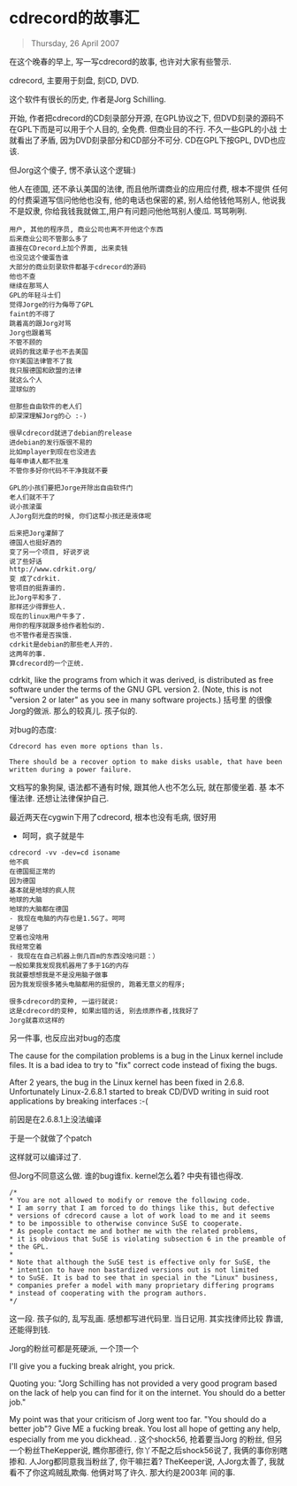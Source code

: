 # cdrecord的故事汇
> Thursday, 26 April 2007

在这个晚春的早上, 写一写cdrecord的故事, 也许对大家有些警示.

cdrecord, 主要用于刻盘, 刻CD, DVD.

这个软件有很长的历史, 作者是Jorg Schilling.

开始, 作者把cdrecord的CD刻录部分开源, 在GPL协议之下, 但DVD刻录的源码不
在GPL下而是可以用于个人目的, 全免费. 但商业目的不行. 不久一些GPL的小战
士就看出了矛盾, 因为DVD刻录部分和CD部分不可分. CD在GPL下按GPL, DVD也应
该.

但Jorg这个傻子, 愣不承认这个逻辑:)

他人在德国, 还不承认美国的法律, 而且他所谓商业的应用应付费, 根本不提供
任何的付费渠道写信问他他也没有, 他的电话也保密的紧, 别人给他钱他骂别人,
他说我不是奴隶, 你给我钱我就做工,用户有问题问他他骂别人傻瓜. 骂骂咧咧.

```
用户, 其他的程序员, 商业公司也离不开他这个东西
后来商业公司不管那么多了
直接在CDrecord上加个界面, 出来卖钱
也没见这个傻蛋告谁
大部分的商业刻录软件都基于cdrecord的源码
他也不查
继续在那骂人
GPL的年轻斗士们
觉得Jorge的行为侮辱了GPL
faint的不得了
跳着高的跟Jorg对骂
Jorg也跟着骂
不管不顾的
说妈的我这辈子也不去美国
你Y美国法律管不了我
我只服德国和欧盟的法律
就这么个人
混球似的

但那些自由软件的老人们
却深深理解Jorg的心 :-)

很早cdrecord就进了debian的release
进debian的发行版很不易的
比如mplayer到现在也没进去
每年申请人都不批准
不管你多好你代码不干净我就不要

GPL的小孩们要把Jorge开除出自由软件门
老人们就不干了
说小孩滚蛋
人Jorg刻光盘的时候, 你们这帮小孩还是液体呢

后来把Jorg灌醉了
德国人也挺好酒的
变了另一个项目, 好说歹说
说了些好话
http://www.cdrkit.org/
变 成了cdrkit. 
管项目的挺靠谱的. 
比Jorg平和多了. 
那样还少得罪些人. 
现在的linux用户牛多了. 
用你的程序就跟多给作者脸似的. 
也不管作者是否挨饿. 
cdrkit是debian的那些老人开的. 
这两年的事. 
算cdrecord的一个正统.
```

cdrkit, like the programs from which it was derived, is distributed as
free software under the terms of the GNU GPL version 2. (Note, this is
not "version 2 or later" as you see in many software projects.) 括号里
的很像Jorg的做派. 那么的较真儿. 孩子似的.

对bug的态度:
```
Cdrecord has even more options than ls.

There should be a recover option to make disks usable, that have been
written during a power failure.
```

文档写的象狗屎, 语法都不通有时候, 跟其他人也不怎么玩, 就在那傻坐着. 基
本不懂法律. 还想让法律保护自己.

最近两天在cygwin下用了cdrecord, 根本也没有毛病, 很好用

- 呵呵，疯子就是牛
```
cdrecord -vv -dev=cd isoname
他不疯
在德国挺正常的
因为德国
基本就是地球的疯人院
地球的大脑
地球的大脑都在德国
- 我现在电脑的内存也是1.5G了。呵呵
足够了
空着也没啥用
我经常空着
- 我现在在自己机器上倒几百m的东西没啥问题：）
一般如果我发现我机器用了多于1G的内存
我就要想想我是不是没用脑子做事
因为我发现很多猪头电脑都用的挺恨的, 跑着无意义的程序;

很多cdrecord的变种, 一运行就说:
这是cdrecord的变种, 如果出错的话, 别去烦原作者,找我好了
Jorg就喜欢这样的
```

另一件事,
也反应出对bug的态度

The cause for the compilation problems is a bug in the Linux kernel
include files. It is a bad idea to try to "fix" correct code instead
of fixing the bugs.

After 2 years, the bug in the Linux kernel has been fixed in
2.6.8. Unfortunately Linux-2.6.8.1 started to break CD/DVD writing in
suid root applications by breaking interfaces :-(

前因是在2.6.8.1上没法编译

于是一个就做了个patch

这样就可以编译过了.

但Jorg不同意这么做. 谁的bug谁fix. kernel怎么着? 中央有错也得改.

```
/*
* You are not allowed to modify or remove the following code.
* I am sorry that I am forced to do things like this, but defective
* versions of cdrecord cause a lot of work load to me and it seems
* to be impossible to otherwise convince SuSE to cooperate.
* As people contact me and bother me with the related problems,
* it is obvious that SuSE is violating subsection 6 in the preamble of
* the GPL.
*
* Note that although the SuSE test is effective only for SuSE, the
* intention to have non bastardized versions out is not limited
* to SuSE. It is bad to see that in special in the "Linux" business,
* companies prefer a model with many proprietary differing programs
* instead of cooperating with the program authors.
*/
```

这一段. 孩子似的, 乱写乱画. 感想都写进代码里. 当日记用. 其实找律师比较
靠谱, 还能得到钱.

Jorg的粉丝可都是死硬派, 一个顶一个

I'll give you a fucking break alright, you prick.

Quoting you: "Jorg Schilling has not provided a very good program
based on the lack of help you can find for it on the internet. You
should do a better job."

My point was that your criticism of Jorg went too far. "You should do
a better job"? Give ME a fucking break. You lost all hope of getting
any help, especially from me you dickhead. . 这个shock56, 抢着要当Jorg
的粉丝, 但另一个粉丝TheKepper说, 瞧你那德行, 你丫不配之后shock56说了,
我俩的事你别瞎掺和. 人Jorg都同意我当粉丝了, 你干嘛拦着? TheKeeper说,
人Jorg太善了, 我就看不了你这鸡贼乱欺侮. 他俩对骂了许久. 那大约是2003年
间的事.

